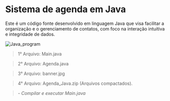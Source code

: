 # Sistema de agenda em Java

Este é um código fonte desenvolvido em linguagem Java que visa facilitar a organização e o gerenciamento de contatos, com foco na interação intuitiva e integridade de dados. 

![Java_program](https://github.com/ELBRASILE/software-de-agenda/assets/131385064/226b40d9-ca7c-4abf-9499-950b46a8f168)

> 1° Arquivo: Main.java

> 2° Arquivo: Agenda.java

> 3° Arquivo: banner.jpg 

> 4° Arquivo: Agenda_Java.zip (Arquivos compactados). 

> *- Compilar e executar Main.java*
